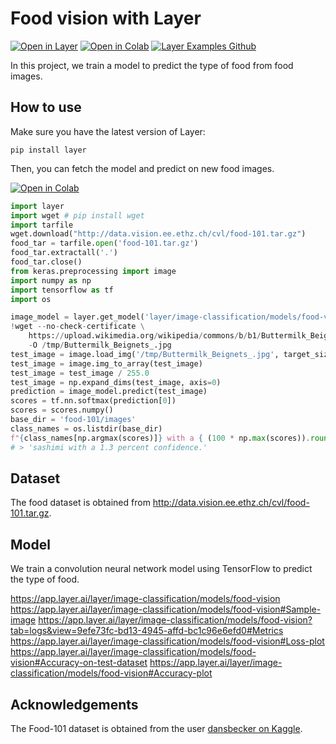 # Food vision with Layer

[![Open in Layer](https://development.layer.co/assets/badge.svg)](https://app.layer.ai/layer/image-classification) [![Open in Colab](https://colab.research.google.com/assets/colab-badge.svg)](https://colab.research.google.com/github/layerai/examples/blob/main/food-vision/food-vision.ipynb) [![Layer Examples Github](https://badgen.net/badge/icon/github?icon=github&label)](https://github.com/layerai/examples/tree/main/food-vision)

In this project, we train a model to predict the type of food from food images.

## How to use
Make sure you have the latest version of Layer:


```
pip install layer
```
Then, you can fetch the model and predict on new food images.

[![Open in Colab](https://colab.research.google.com/assets/colab-badge.svg)](https://colab.research.google.com/drive/1KTZ3h_4OefZrQggURfr_eJClZlXp4V6g?usp=sharing)
```python
import layer 
import wget # pip install wget
import tarfile
wget.download("http://data.vision.ee.ethz.ch/cvl/food-101.tar.gz")
food_tar = tarfile.open('food-101.tar.gz')
food_tar.extractall('.') 
food_tar.close()
from keras.preprocessing import image
import numpy as np
import tensorflow as tf
import os

image_model = layer.get_model('layer/image-classification/models/food-vision').get_train()
!wget --no-check-certificate \
    https://upload.wikimedia.org/wikipedia/commons/b/b1/Buttermilk_Beignets_%284515741642%29.jpg \
    -O /tmp/Buttermilk_Beignets_.jpg
test_image = image.load_img('/tmp/Buttermilk_Beignets_.jpg', target_size=(200, 200))
test_image = image.img_to_array(test_image)
test_image = test_image / 255.0
test_image = np.expand_dims(test_image, axis=0)
prediction = image_model.predict(test_image)
scores = tf.nn.softmax(prediction[0])
scores = scores.numpy()
base_dir = 'food-101/images'
class_names = os.listdir(base_dir)
f"{class_names[np.argmax(scores)]} with a { (100 * np.max(scores)).round(2) } percent confidence." 
# > 'sashimi with a 1.3 percent confidence.'
```
## Dataset
The food dataset is obtained from http://data.vision.ee.ethz.ch/cvl/food-101.tar.gz.
## Model
We train a convolution neural network model using TensorFlow to predict the type of food.

https://app.layer.ai/layer/image-classification/models/food-vision https://app.layer.ai/layer/image-classification/models/food-vision#Sample-image https://app.layer.ai/layer/image-classification/models/food-vision?tab=logs&view=9efe73fc-bd13-4945-affd-bc1c96e6efd0#Metrics https://app.layer.ai/layer/image-classification/models/food-vision#Loss-plot https://app.layer.ai/layer/image-classification/models/food-vision#Accuracy-on-test-dataset https://app.layer.ai/layer/image-classification/models/food-vision#Accuracy-plot

## Acknowledgements
The Food-101 dataset is obtained from the user [dansbecker on Kaggle](https://www.kaggle.com/datasets/dansbecker/food-101). 